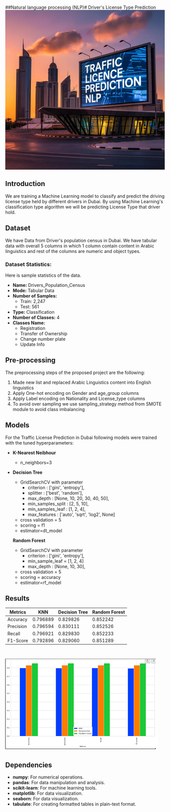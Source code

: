 ##Natural language processing (NLP)# Driver's License Type Prediction
![image alt](https://github.com/SyedAliNice/Traffic-Licencse-prediction-in-dubai/blob/520aabf077cc079f9c7dc4cc5d04e34b45d9b069/a-photograph-of-a-modern-dubai-cityscape_40_z3MBqR4Si2cF1GcPQMg_VV1Z2vpwTOyXy1kGw1Xg0A.jpeg)

## Introduction

We are training a Machine Learning model to classify and predict the driving license type held by different drivers in Dubai. By using Machine Learning's classification type algorithm we will be predicting License Type that driver hold.

## Dataset

We have Data from Driver's population census in Dubai. We have tabular data with overall 5 columns in which 1 column contain content in Arabic linguistics and rest of the columns are numeric and object types.
### Dataset Statistics:

Here is sample statistics of the data.

- **Name:** Drivers_Population_Census
- **Mode:** Tabular Data
- **Number of Samples:** 
  - Train: 2,247 
  - Test: 561
- **Type:** Classification
- **Number of Classes:** 4
- **Classes Name:** 
  - Registration
  - Transfer of Ownership
  - Change number plate
  - Update Info

## Pre-processing

The preprocessing steps of the proposed project are the following:
<list of preprocessing steps>

1. Made new list and replaced Arabic Linguistics content into English linguistics
2. Apply One-hot encoding on Gender and age_group columns
3. Apply Label encoding on Nationality and License_type columns
4. To avoid over sampling we use sampling_strategy method from SMOTE module to avoid class imbalancing

## Models

For the Traffic License Prediction in Dubai following models were trained with the tuned hyperparameters:


- **K-Nearest Neibhour**
  - n_neighbors=3

- **Decision Tree**
  - GridSearchCV with parameter 
      - criterion : ['gini', 'entropy'],
      - splitter : ['best', 'random'],
      - max_depth : [None, 10, 20, 30, 40, 50],
      - min_samples_split : [2, 5, 10],
      - min_samples_leaf : [1, 2, 4],
      - max_features : ['auto', 'sqrt', 'log2', None]
  - cross validation = 5
  - scoring = f1
  - estimator=dt_model

  **Random Forest**
  - GridSearchCV with parameter 
      - criterion : ['gini', 'entropy'],
      - min_sample_leaf = [1, 2, 4]
      - max_depth : [None, 10, 30],
  - cross validation = 5
  - scoring = accuracy
  - estimator=rf_model

## Results


| Metrics    |    KNN   | Decision Tree | Random Forest |
|------------|----------|---------------|---------------|
| Accuracy   | 0.796889 |     0.829826  |     0.852242   |
| Precision  | 0.796594 |     0.830111  |     0.852526   |
| Recall     | 0.796921 |     0.829830  |     0.852233   |
| F1-Score   | 0.792896 |     0.829060  |     0.851289   |

<br>

![alt text](image.png)

## Dependencies

- **numpy**: For numerical operations.
- **pandas**: For data manipulation and analysis.
- **scikit-learn**: For machine learning tools.
- **matplotlib**: For data visualization.
- **seaborn**: For data visualization.
- **tabulate**: For creating formatted tables in plain-text format.



